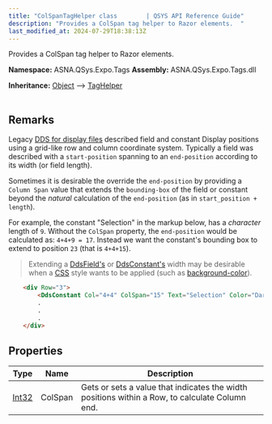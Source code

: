 ```yaml
---
title: "ColSpanTagHelper class        | QSYS API Reference Guide"
description: "Provides a ColSpan tag helper to Razor elements.  "
last_modified_at: 2024-07-29T18:38:13Z
---
```


Provides a ColSpan tag helper to Razor elements. 

**Namespace:** ASNA.QSys.Expo.Tags
**Assembly:** ASNA.QSys.Expo.Tags.dll

**Inheritance:** [Object](https://docs.microsoft.com/en-us/dotnet/api/system.object) --> [TagHelper](https://learn.microsoft.com/en-us/dotnet/api/microsoft.aspnetcore.razor.taghelpers.taghelper?view=aspnetcore-8.0)
<br>
<br>

## Remarks

Legacy [DDS for display files](https://www.ibm.com/docs/en/i/7.1?topic=dds-display-files) described field and constant Display positions using a grid-like row and column coordinate system. Typically a field was described with a `start-position` spanning to an `end-position` according to its width (or field length).

Sometimes it is desirable the override the `end-position` by providing a `Column Span` value that extends the `bounding-box` of the field or constant beyond the *natural* calculation of the `end-position` (as in `start_position + length`).

For example, the constant "Selection" in the markup below, has a *character* length of `9`. Without the `ColSpan` property, the `end-position` would be calculated as: `4+4+9 = 17`. Instead we want the constant's bounding box to extend to position `23` (that is `4+4+15`).

>Extending a [DdsField's](/reference/model/qsys-expo-tags/dds-field-base.html) or [DdsConstant's](/reference/model/qsys-expo-tags/dds-constant-tag-helper.html) width may be desirable when a [CSS](https://developer.mozilla.org/en-US/docs/Web/HTML/Global_attributes/class) style wants to be applied (such as [background-color](https://developer.mozilla.org/en-US/docs/Web/CSS/background-color)).  

```html
    <div Row="3">
        <DdsConstant Col="4+4" ColSpan="15" Text="Selection" Color="DarkBlue" />
        .
        .
        .
    </div>
```

## Properties

| Type | Name | Description
| --- | --- | --- 
| [Int32](https://learn.microsoft.com/en-us/dotnet/csharp/language-reference/builtin-types/integral-numeric-types) | ColSpan | Gets or sets a value that indicates the width positions within a Row, to calculate Column end. |

